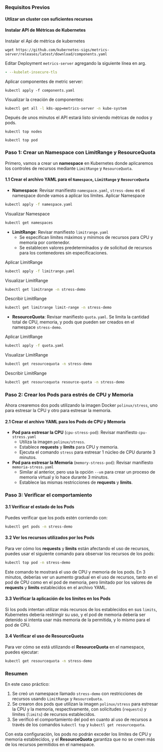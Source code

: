 ### Requisitos Previos
#### Utlizar un cluster con suficientes recursos

#### Instalar API de Métricas de Kubernetes
Instalar el Api de métrica de kubernetes
```shell
wget https://github.com/kubernetes-sigs/metrics-server/releases/latest/download/components.yaml
```
Editar Deployment `metrics-server` agregando la siguiente línea en arg.
```yaml
- --kubelet-insecure-tls
```
Aplicar componentes de metric server:
```shell
kubectl apply -f components.yaml
```
Visualizar la creación de componentes:
```bash
kubectl get all -l k8s-app=metrics-server -n kube-system
```

Depués de unos minutos el API estará listo sirviendo métricas de nodos y pods.
```shell
kubectl top nodes
```

```shell
kubectl top pod
```

### Paso 1: Crear un Namespace con LimitRange y ResourceQuota

Primero, vamos a crear un **namespace** en Kubernetes donde aplicaremos los controles de recursos mediante `LimitRange` y `ResourceQuota`.

#### 1.1 Crear el archivo YAML para el `Namespace`, `LimitRange` y `ResourceQuota`

- **Namespace**: Revisar manifiesto `namespace.yaml`, `stress-demo` es el namespace donde vamos a aplicar los límites.
Aplicar Namespace
```bash
kubectl apply -f namespace.yaml
```
Visualizar Namespace
```bash
kubectl get namespaces
```
- **LimitRange**: Revisar manifiesto `limitrange.yaml`
  - Se especifican límites máximos y mínimos de recursos para CPU y memoria por contenedor.
  - Se establecen valores predeterminados y de solicitud de recursos para los contenedores sin especificaciones.

Aplicar LimitRange
```bash
kubectl apply -f limitrange.yaml
```
Visualizar LimitRange
```bash
kubectl get limitrange -n stress-demo
```
Describir LimitRange
```bash
kubectl get limitrange limit-range -n stress-demo
```

- **ResourceQuota**: Revisar manifiesto `quota.yaml`. Se limita la cantidad total de CPU, memoria, y pods que pueden ser creados en el namespace `stress-demo`.

Aplicar LimitRange
```bash
kubectl apply -f quota.yaml
```
Visualizar LimitRange
```bash
kubectl get resourcequota -n stress-demo
```
Describir LimitRange
```bash
kubectl get resourcequota resource-quota -n stress-demo
```


### Paso 2: Crear los Pods para estrés de CPU y Memoria

Ahora crearemos dos pods utilizando la imagen Docker `polinux/stress`, uno para estresar la CPU y otro para estresar la memoria.

#### 2.1 Crear el archivo YAML para los Pods de CPU y Memoria

- **Pod para estresar la CPU** (`cpu-stress-pod`): Revisar manifiesto `cpu-stress.yaml`
  - Utiliza la imagen `polinux/stress`.
  - Establece **requests** y **limits** para CPU y memoria.
  - Ejecuta el comando `stress` para estresar 1 núcleo de CPU durante 3 minutos.
- **Pod para estresar la Memoria** (`memory-stress-pod`): Revisar manifiesto `memoria-stress.yaml`
  - Similar al anterior, pero usa la opción `--vm` para crear un proceso de memoria virtual y lo hace durante 3 minutos.
  - Establece las mismas restricciones de **requests** y **limits**.

### Paso 3: Verificar el comportamiento

#### 3.1 Verificar el estado de los Pods

Puedes verificar que los pods estén corriendo con:

```bash
kubectl get pods -n stress-demo
```

#### 3.2 Ver los recursos utilizados por los Pods

Para ver cómo los **requests** y **limits** están afectando el uso de recursos, puedes usar el siguiente comando para observar los recursos de los pods:

```bash
kubectl top pod -n stress-demo
```

Este comando te mostrará el uso de CPU y memoria de los pods. En 3 minutos, deberías ver un aumento gradual en el uso de recursos, tanto en el pod de CPU como en el pod de memoria, pero limitado por los valores de **requests** y **limits** establecidos en el archivo YAML.

#### 3.3 Verificar la aplicación de los límites en los Pods

Si los pods intentan utilizar más recursos de los establecidos en sus `limits`, Kubernetes debería restringir su uso, y el pod de memoria debería ser detenido si intenta usar más memoria de la permitida, y lo mismo para el pod de CPU.

#### 3.4 Verificar el uso de **ResourceQuota**

Para ver cómo se está utilizando el **ResourceQuota** en el namespace, puedes ejecutar:

```bash
kubectl get resourcequota -n stress-demo
```

### Resumen

En este caso práctico:

1. Se creó un namespace llamado `stress-demo` con restricciones de recursos usando `LimitRange` y `ResourceQuota`.
2. Se crearon dos pods que utilizan la imagen `polinux/stress` para estresar la CPU y la memoria, respectivamente, con solicitudes (`requests`) y límites (`limits`) de recursos establecidos.
3. Se verificó el comportamiento del pod en cuanto al uso de recursos a través de los comandos `kubectl top` y `kubectl get resourcequota`.

Con esta configuración, los pods no podrán exceder los límites de CPU y memoria establecidos, y el **ResourceQuota** garantiza que no se creen más de los recursos permitidos en el namespace.